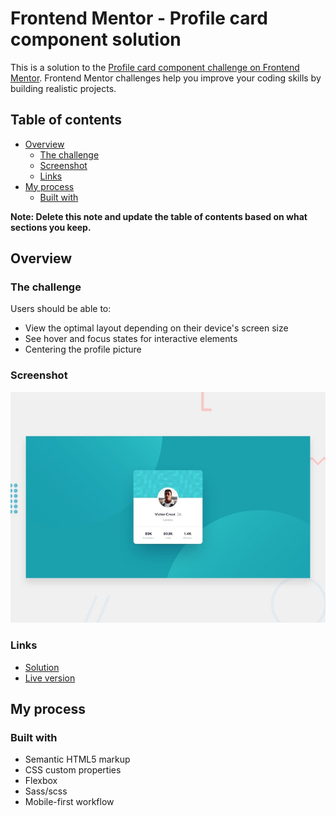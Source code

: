# Frontend Mentor - Profile card component solution

This is a solution to the [Profile card component challenge on Frontend Mentor](https://www.frontendmentor.io/challenges/3column-preview-card-component-pH92eAR2-). Frontend Mentor challenges help you improve your coding skills by building realistic projects.

## Table of contents

- [Overview](#overview)
  - [The challenge](#the-challenge)
  - [Screenshot](#screenshot)
  - [Links](#links)
- [My process](#my-process)
  - [Built with](#built-with)

**Note: Delete this note and update the table of contents based on what sections you keep.**

## Overview

### The challenge

Users should be able to:

- View the optimal layout depending on their device's screen size
- See hover and focus states for interactive elements
- Centering the profile picture

### Screenshot

![screenshot of my solution](./design/desktop-preview.jpg)

### Links

- [Solution](https://github.com/mahdipratama/profile-card-component-main)
- [Live version](https://sage-quokka-ab43ef.netlify.app/)

## My process

### Built with

- Semantic HTML5 markup
- CSS custom properties
- Flexbox
- Sass/scss
- Mobile-first workflow
